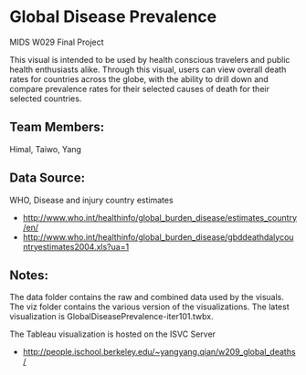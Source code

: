 # Global Disease Prevalence

MIDS W029 Final Project

This visual is intended to be used by health conscious travelers and public health enthusiasts alike.  Through this visual, users can view overall death rates for countries across the globe, with the ability to drill down and compare prevalence rates for their selected causes of death for their selected countries.

## Team Members:

Himal, Taiwo, Yang

## Data Source:

WHO, Disease and injury country estimates
* http://www.who.int/healthinfo/global_burden_disease/estimates_country/en/
* http://www.who.int/healthinfo/global_burden_disease/gbddeathdalycountryestimates2004.xls?ua=1

## Notes:
The data folder contains the raw and combined data used by the visuals. The viz folder contains the various version of the visualizations. The latest visualization is GlobalDiseasePrevalence-iter101.twbx.

The Tableau visualization is hosted on the ISVC Server
* http://people.ischool.berkeley.edu/~yangyang.qian/w209_global_deaths/
